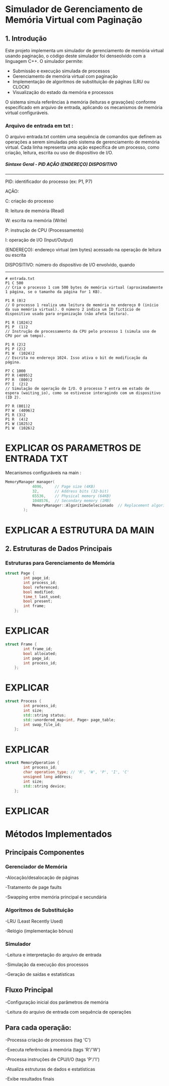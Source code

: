 # Simulador de Gerenciamento de Memória Virtual com Paginação

## 1. Introdução
Este projeto implementa um simulador de gerenciamento de memória virtual usando paginação, o código deste simulador foi denseolvido com a linguagem C++. O simulador permite:
- Submissão e execução simulada de processos
- Gerenciamento de memória virtual com paginação
- Implementação de algoritmos de substituição de páginas (LRU ou CLOCK)
- Visualização do estado da memória e processos

O sistema simula referências à memória (leituras e gravações) conforme especificado em arquivo de entrada, aplicando os mecanismos de memória virtual configuráveis.

### Arquivo de entrada em txt :

O arquivo entrada.txt contém uma sequência de comandos que definem as operações a serem simuladas pelo sistema de gerenciamento de memória virtual. Cada linha representa uma ação específica de um processo, como criação, leitura, escrita ou uso de dispositivo de I/O.

##### Sintaxe Geral - PID AÇÃO (ENDEREÇO) DISPOSITIVO

---

PID: identificador do processo (ex: P1, P7)



AÇÃO:

C: criação do processo

R: leitura de memória (Read)

W: escrita na memória (Write)

P: instrução de CPU (Processamento)

I: operação de I/O (Input/Output)



(ENDEREÇO): endereço virtual (em bytes) acessado na operação de leitura ou escrita



DISPOSITIVO: número do dispositivo de I/O envolvido, quando 


---

```
# entrada.txt
P1 C 500
// Cria o processo 1 com 500 bytes de memória virtual (aproximadamente 1 página, se o tamanho da página for 1 KB).

P1 R (0)2
// O processo 1 realiza uma leitura de memória no endereço 0 (início da sua memória virtual). O número 2 indica um ID fictício de dispositivo usado para organização (não afeta leitura).

P1 R (1024)2
P1 P  (1)2
// Instrução de processamento da CPU pelo processo 1 (simula uso de CPU por um tempo).

P1 R (2)2
P1 P (2)2
P1 W  (1024)2
// Escrita no endereço 1024. Isso ativa o bit de modificação da página.

P7 C 1000
P7 R (4095)2
P7 R  (800)2
P7 I  (2)2
// Simulação de operação de I/O. O processo 7 entra em estado de espera (waiting_io), como se estivesse interagindo com um dispositivo (ID 2).

P7 R (801)2
P7 W  (4096)2
P1 R (3)2
P1 R  (4)2
P1 W (1025)2
P1 W  (1026)2
```
# EXPLICAR OS PARAMETROS DE ENTRADA TXT

Mecanismos configuráveis na main :
```c++
MemoryManager manager(
            4096,     // Page size (4KB)
            32,       // Address bits (32-bit)
            65536,    // Physical memory (64KB)
            1048576,  // Secondary memory (1MB)
            MemoryManager::AlgoritimoSelecionado  // Replacement algorithm
        );
```
# EXPLICAR A ESTRUTURA DA MAIN 

## 2. Estruturas de Dados Principais
### Estruturas para Gerenciamento de Memória
```c++
struct Page {
        int page_id;
        int process_id;
        bool referenced;
        bool modified;
        time_t last_used;
        bool present;
        int frame;
    };
```
# EXPLICAR

```c++
struct Frame {
        int frame_id;
        bool allocated;
        int page_id;
        int process_id;
    };
```

# EXPLICAR

```c++
struct Process {
        int process_id;
        int size;
        std::string status;
        std::unordered_map<int, Page> page_table;
        int swap_file_id;
    };
```

# EXPLICAR

```c++
struct MemoryOperation {
        int process_id;
        char operation_type; // 'R', 'W', 'P', 'I', 'C'
        unsigned long address;
        int size;
        std::string device;
    };
```

# EXPLICAR

# Métodos Implementados
## Principais Componentes
### Gerenciador de Memória

-Alocação/desalocação de páginas

-Tratamento de page faults

-Swapping entre memória principal e secundária

### Algoritmos de Substituição

-LRU (Least Recently Used)

-Relógio (implementação bônus)

### Simulador

-Leitura e interpretação do arquivo de entrada

-Simulação da execução dos processos

-Geração de saídas e estatísticas

## Fluxo Principal
-Configuração inicial dos parâmetros de memória

-Leitura do arquivo de entrada com sequência de operações

## Para cada operação:

-Processa criação de processos (tag 'C')

-Executa referências à memória (tags 'R'/'W')

-Processa instruções de CPU/I/O (tags 'P'/'I')

-Atualiza estruturas de dados e estatísticas

-Exibe resultados finais
